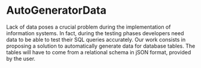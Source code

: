 # AutoGeneratorData

Lack of data poses a crucial problem during the implementation of information systems. 
In fact, during the testing phases developers need data to be able to test their SQL queries accurately.
Our work consists in proposing a solution to automatically generate data for database tables. 
The tables will have to come from a relational schema in jSON format, provided by the user.
